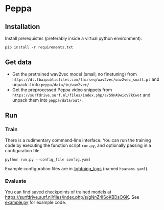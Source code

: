 # Peppa

## Installation

Install prerequistes (preferably inside a virtual python environment):
```
pip install -r requirements.txt
```


## Get data

- Get the pretrained wav2vec model (small, no finetuning) from `https://dl.fbaipublicfiles.com/fairseq/wav2vec/wav2vec_small.pt` and unpack it into `peppa/data/in/wav2vec/`
- Get the preprocessed Peppa video snippets from `https://surfdrive.surf.nl/files/index.php/s/S9HA9wicV7kCwet` and unpack them into `peppa/data/out/`.


## Run

### Train
There is a rudimentary command-line interface. You can run the training code by executing the function script `run.py`, and optionally passing 
in a configuration file.
```
python run.py --config_file config.yaml
```
Example configuration files are in [lightning_logs](lightning_logs) (named `hparams.yaml`).


### Evaluate
You can find saved checkpoints of trained models at https://surfdrive.surf.nl/files/index.php/s/gNnZ4iSoKBDsOGK. 
See [example.py](example.py) for example code.
